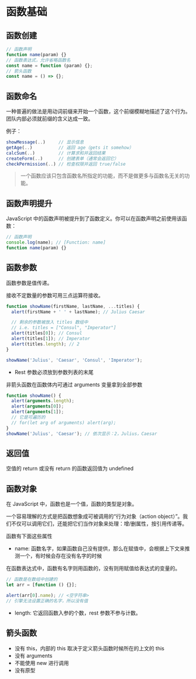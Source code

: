 # 函数基础

## 函数创建

```js
// 函数声明
function name(param) {}
// 函数表达式，允许省略函数名
const name = function (param) {};
// 箭头函数
const name = () => {};
```

## 函数命名

一种普遍的做法是用动词前缀来开始一个函数，这个前缀模糊地描述了这个行为。团队内部必须就前缀的含义达成一致。

例子：

```js
showMessage(..)     // 显示信息
getAge(..)          // 返回 age（gets it somehow）
calcSum(..)         // 计算求和并返回结果
createForm(..)      // 创建表单（通常会返回它）
checkPermission(..) // 检查权限并返回 true/false
```

> 一个函数应该只包含函数名所指定的功能，而不是做更多与函数名无关的功能。

## 函数声明提升

JavaScript 中的函数声明被提升到了函数定义。你可以在函数声明之前使用该函数：

```js
// 函数声明
console.log(name); // [Function: name]
function name(param) {}
```

## 函数参数

函数参数是值传递。

接收不定数量的参数可用三点运算符接收。

```js
function showName(firstName, lastName, ...titles) {
  alert(firstName + ' ' + lastName); // Julius Caesar

  // 剩余的参数被放入 titles 数组中
  // i.e. titles = ["Consul", "Imperator"]
  alert(titles[0]); // Consul
  alert(titles[1]); // Imperator
  alert(titles.length); // 2
}

showName('Julius', 'Caesar', 'Consul', 'Imperator');
```

- Rest 参数必须放到参数列表的末尾

非箭头函数在函数体内可通过 arguments 变量拿到全部参数

```js
function showName() {
  alert(arguments.length);
  alert(arguments[0]);
  alert(arguments[1]);
  // 它是可遍历的
  // for(let arg of arguments) alert(arg);
}
showName('Julius', 'Caesar'); // 依次显示：2，Julius，Caesar
```

## 返回值

空值的 return 或没有 return 的函数返回值为 undefined

## 函数对象

在 JavaScript 中，函数也是一个值，函数的类型是对象。

一个容易理解的方式是把函数想象成可被调用的“行为对象（action object）”。我们不仅可以调用它们，还能把它们当作对象来处理：增/删属性，按引用传递等。

函数有下面这些属性

- name: 函数名字，如果函数自己没有提供，那么在赋值中，会根据上下文来推测一个，有时候会存在没有名字的时候

在函数表达式中，函数有名字则用函数的，没有则用赋值给表达式的变量的。

```js
// 函数是在数组中创建的
let arr = [function () {}];

alert(arr[0].name); // <空字符串>
// 引擎无法设置正确的名字，所以没有值
```

- length: 它返回函数入参的个数，rest 参数不参与计数。

## 箭头函数

- 没有 this，内部的 this 取决于定义箭头函数时候所在的上文的 this
- 没有 arguments
- 不能使用 new 进行调用
- 没有原型
